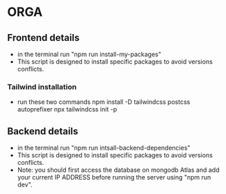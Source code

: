 # ORGA
## Frontend details
* in the terminal run "npm run install-my-packages" 
* This script is designed to install specific packages to avoid versions conflicts.
### Tailwind installation 
* run these two commands
    npm install -D tailwindcss postcss autoprefixer
    npx tailwindcss init -p
## Backend details
* in the terminal run "npm run intsall-backend-dependencies" 
* This script is designed to install specific packages to avoid versions conflicts.
* Note: you should first access the database on mongodb Atlas and add your current IP ADDRESS 
before running the server using "npm run dev".